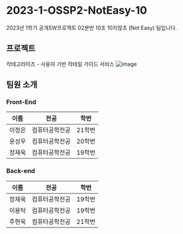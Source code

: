 # 2023-1-OSSP2-NotEasy-10
2023년 1학기 공개SW프로젝트 02분반 10조 10지않조 (Not Easy) 팀입니다.

## 프로젝트

칵테고라이즈 - 사용자 기반 칵테일 가이드 서비스 
![image](https://user-images.githubusercontent.com/114224596/234785628-68f4bf13-6d43-49eb-b83e-b6465bd31ca3.png)

## 팀원 소개

### Front-End

| 이름   | 전공           | 학번   |
| ------ | -------------- | ------ |
| 이정은 | 컴퓨터공학전공     | 21학번 |
| 윤성우 | 컴퓨터공학전공     | 20학번 |
| 정재욱 | 컴퓨터공학전공     | 19학번 |

### Back-end

| 이름   | 전공           | 학번   |
| ------ | -------------- | ------ |
| 정재욱 | 컴퓨터공학전공     | 19학번 |
| 이용탁 | 컴퓨터공학전공     | 19학번 |
| 주현욱 | 컴퓨터공학전공     | 21학번 |
